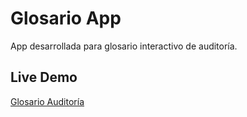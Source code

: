 # Glosario App

App desarrollada para glosario interactivo de auditoría.

## Live Demo

[Glosario Auditoría](https://glosario-auditoria.web.app/)
